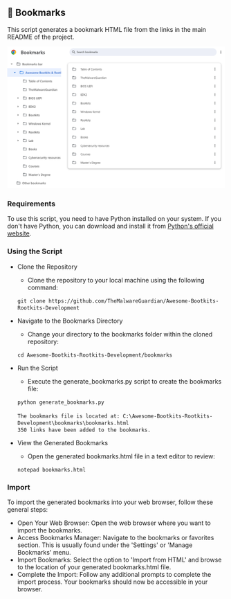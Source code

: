 ## 🔖 Bookmarks

This script generates a bookmark HTML file from the links in the main README of the project.

<p align="center">
    <img width="" src="Images/chrome.png" alt="Bookmarks">
</p>

### Requirements

To use this script, you need to have Python installed on your system. If you don't have Python, you can download and install it from [Python's official website](https://www.python.org/).


### Using the Script

- Clone the Repository
    - Clone the repository to your local machine using the following command:

    ```
    git clone https://github.com/TheMalwareGuardian/Awesome-Bootkits-Rootkits-Development
    ```

- Navigate to the Bookmarks Directory
    - Change your directory to the bookmarks folder within the cloned repository:
    ```
    cd Awesome-Bootkits-Rootkits-Development/bookmarks
    ```

- Run the Script
    - Execute the generate_bookmarks.py script to create the bookmarks file:
    ```
    python generate_bookmarks.py

    The bookmarks file is located at: C:\Awesome-Bootkits-Rootkits-Development\bookmarks\bookmarks.html    
    350 links have been added to the bookmarks.
    ```

- View the Generated Bookmarks
    - Open the generated bookmarks.html file in a text editor to review:
    ```
    notepad bookmarks.html
    ```

### Import

To import the generated bookmarks into your web browser, follow these general steps:

- Open Your Web Browser: Open the web browser where you want to import the bookmarks.
- Access Bookmarks Manager: Navigate to the bookmarks or favorites section. This is usually found under the 'Settings' or 'Manage Bookmarks' menu.
- Import Bookmarks: Select the option to 'Import from HTML' and browse to the location of your generated bookmarks.html file.
- Complete the Import: Follow any additional prompts to complete the import process. Your bookmarks should now be accessible in your browser.
